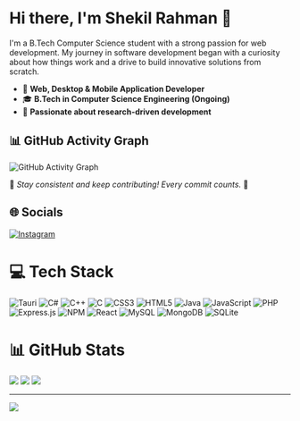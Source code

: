# Hi there, I'm Shekil Rahman 👋

I'm a B.Tech Computer Science student with a strong passion for web development. My journey in software development began with a curiosity about how things work and a drive to build innovative solutions from scratch.

- 🚀 **Web, Desktop & Mobile Application Developer**
- 🎓 **B.Tech in Computer Science Engineering (Ongoing)**
- 🔬 **Passionate about research-driven development**

## 📊 GitHub Activity Graph

![GitHub Activity Graph](https://github-readme-activity-graph.vercel.app/graph?username=shekilrahman&theme=react-dark&hide_border=true&area=true)

🌟 *Stay consistent and keep contributing! Every commit counts.* 🚀

## 🌐 Socials

[![Instagram](https://img.shields.io/badge/Instagram-%23E4405F.svg?logo=Instagram&logoColor=white)](https://instagram.com/shekilrahman)

# 💻 Tech Stack

![Tauri](https://img.shields.io/badge/tauri-%23FFC131.svg?style=for-the-badge&logo=tauri&logoColor=white)
![C#](https://img.shields.io/badge/c%23-%23239120.svg?style=for-the-badge&logo=c-sharp&logoColor=white)
![C++](https://img.shields.io/badge/c++-%2300599C.svg?style=for-the-badge&logo=c%2B%2B&logoColor=white)
![C](https://img.shields.io/badge/c-%2300599C.svg?style=for-the-badge&logo=c&logoColor=white)
![CSS3](https://img.shields.io/badge/css3-%231572B6.svg?style=for-the-badge&logo=css3&logoColor=white)
![HTML5](https://img.shields.io/badge/html5-%23E34F26.svg?style=for-the-badge&logo=html5&logoColor=white)
![Java](https://img.shields.io/badge/java-%23ED8B00.svg?style=for-the-badge&logo=java&logoColor=white)
![JavaScript](https://img.shields.io/badge/javascript-%23323330.svg?style=for-the-badge&logo=javascript&logoColor=%23F7DF1E)
![PHP](https://img.shields.io/badge/php-%23777BB4.svg?style=for-the-badge&logo=php&logoColor=white)
![Express.js](https://img.shields.io/badge/express.js-%23404d59.svg?style=for-the-badge&logo=express&logoColor=%2361DAFB)
![NPM](https://img.shields.io/badge/NPM-%23000000.svg?style=for-the-badge&logo=npm&logoColor=white)
![React](https://img.shields.io/badge/react-%2320232a.svg?style=for-the-badge&logo=react&logoColor=%2361DAFB)
![MySQL](https://img.shields.io/badge/mysql-%2300f.svg?style=for-the-badge&logo=mysql&logoColor=white)
![MongoDB](https://img.shields.io/badge/MongoDB-%234ea94b.svg?style=for-the-badge&logo=mongodb&logoColor=white)
![SQLite](https://img.shields.io/badge/sqlite-%2307405e.svg?style=for-the-badge&logo=sqlite&logoColor=white)

# 📊 GitHub Stats

![](https://github-readme-stats.vercel.app/api?username=shekilrahman&theme=radical&hide_border=false&include_all_commits=false&count_private=false)
![](https://github-readme-streak-stats.herokuapp.com/?user=shekilrahman&theme=radical&hide_border=false)
![](https://github-readme-stats.vercel.app/api/top-langs/?username=shekilrahman&theme=radical&hide_border=false&include_all_commits=false&count_private=false&layout=compact)

---

[![](https://visitcount.itsvg.in/api?id=shekilrahman&icon=0&color=0)](https://visitcount.itsvg.in)
